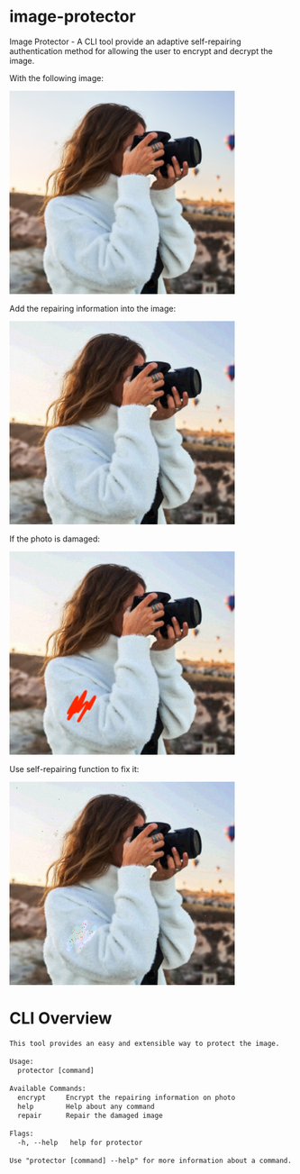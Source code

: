# image-protector
Image Protector - A CLI tool provide an adaptive self-repairing authentication method for allowing the user to encrypt and decrypt the image.

With the following image:

<img src="./docs/test1.png" width="400px">

Add the repairing information into the image:

<img src="./docs/test2.png" width="400px">

If the photo is damaged:

<img src="./docs/test3.png" width="400px">

Use self-repairing function to fix it:

<img src="./docs/test4.png" width="400px">

# CLI Overview

```
This tool provides an easy and extensible way to protect the image.

Usage:
  protector [command]

Available Commands:
  encrypt     Encrypt the repairing information on photo
  help        Help about any command
  repair      Repair the damaged image

Flags:
  -h, --help   help for protector

Use "protector [command] --help" for more information about a command.
```